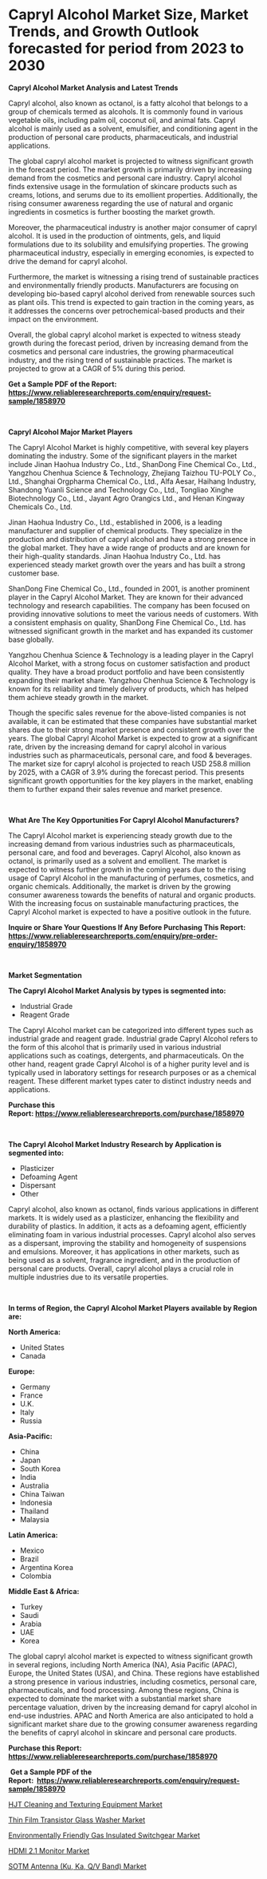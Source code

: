 <p><h1>Capryl Alcohol Market Size, Market Trends, and Growth Outlook forecasted for period from 2023 to 2030</h1></p><p><strong>Capryl Alcohol Market Analysis and Latest Trends</strong></p>
<p><p>Capryl alcohol, also known as octanol, is a fatty alcohol that belongs to a group of chemicals termed as alcohols. It is commonly found in various vegetable oils, including palm oil, coconut oil, and animal fats. Capryl alcohol is mainly used as a solvent, emulsifier, and conditioning agent in the production of personal care products, pharmaceuticals, and industrial applications.</p><p>The global capryl alcohol market is projected to witness significant growth in the forecast period. The market growth is primarily driven by increasing demand from the cosmetics and personal care industry. Capryl alcohol finds extensive usage in the formulation of skincare products such as creams, lotions, and serums due to its emollient properties. Additionally, the rising consumer awareness regarding the use of natural and organic ingredients in cosmetics is further boosting the market growth.</p><p>Moreover, the pharmaceutical industry is another major consumer of capryl alcohol. It is used in the production of ointments, gels, and liquid formulations due to its solubility and emulsifying properties. The growing pharmaceutical industry, especially in emerging economies, is expected to drive the demand for capryl alcohol.</p><p>Furthermore, the market is witnessing a rising trend of sustainable practices and environmentally friendly products. Manufacturers are focusing on developing bio-based capryl alcohol derived from renewable sources such as plant oils. This trend is expected to gain traction in the coming years, as it addresses the concerns over petrochemical-based products and their impact on the environment.</p><p>Overall, the global capryl alcohol market is expected to witness steady growth during the forecast period, driven by increasing demand from the cosmetics and personal care industries, the growing pharmaceutical industry, and the rising trend of sustainable practices. The market is projected to grow at a CAGR of 5% during this period.</p></p>
<p><strong>Get a Sample PDF of the Report:&nbsp; <a href="https://www.reliableresearchreports.com/enquiry/request-sample/1858970">https://www.reliableresearchreports.com/enquiry/request-sample/1858970</a></strong></p>
<p>&nbsp;</p>
<p><strong>Capryl Alcohol Major Market Players</strong></p>
<p><p>The Capryl Alcohol Market is highly competitive, with several key players dominating the industry. Some of the significant players in the market include Jinan Haohua Industry Co., Ltd., ShanDong Fine Chemical Co., Ltd., Yangzhou Chenhua Science & Technology, Zhejiang Taizhou TU-POLY Co., Ltd., Shanghai Orgpharma Chemical Co., Ltd., Alfa Aesar, Haihang Industry, Shandong Yuanli Science and Technology Co., Ltd., Tongliao Xinghe Biotechnology Co., Ltd., Jayant Agro Orangics Ltd., and Henan Kingway Chemicals Co., Ltd.</p><p>Jinan Haohua Industry Co., Ltd., established in 2006, is a leading manufacturer and supplier of chemical products. They specialize in the production and distribution of capryl alcohol and have a strong presence in the global market. They have a wide range of products and are known for their high-quality standards. Jinan Haohua Industry Co., Ltd. has experienced steady market growth over the years and has built a strong customer base.</p><p>ShanDong Fine Chemical Co., Ltd., founded in 2001, is another prominent player in the Capryl Alcohol Market. They are known for their advanced technology and research capabilities. The company has been focused on providing innovative solutions to meet the various needs of customers. With a consistent emphasis on quality, ShanDong Fine Chemical Co., Ltd. has witnessed significant growth in the market and has expanded its customer base globally.</p><p>Yangzhou Chenhua Science & Technology is a leading player in the Capryl Alcohol Market, with a strong focus on customer satisfaction and product quality. They have a broad product portfolio and have been consistently expanding their market share. Yangzhou Chenhua Science & Technology is known for its reliability and timely delivery of products, which has helped them achieve steady growth in the market.</p><p>Though the specific sales revenue for the above-listed companies is not available, it can be estimated that these companies have substantial market shares due to their strong market presence and consistent growth over the years. The global Capryl Alcohol Market is expected to grow at a significant rate, driven by the increasing demand for capryl alcohol in various industries such as pharmaceuticals, personal care, and food & beverages. The market size for capryl alcohol is projected to reach USD 258.8 million by 2025, with a CAGR of 3.9% during the forecast period. This presents significant growth opportunities for the key players in the market, enabling them to further expand their sales revenue and market presence.</p></p>
<p>&nbsp;</p>
<p><strong>What Are The Key Opportunities For Capryl Alcohol Manufacturers?</strong></p>
<p><p>The Capryl Alcohol market is experiencing steady growth due to the increasing demand from various industries such as pharmaceuticals, personal care, and food and beverages. Capryl Alcohol, also known as octanol, is primarily used as a solvent and emollient. The market is expected to witness further growth in the coming years due to the rising usage of Capryl Alcohol in the manufacturing of perfumes, cosmetics, and organic chemicals. Additionally, the market is driven by the growing consumer awareness towards the benefits of natural and organic products. With the increasing focus on sustainable manufacturing practices, the Capryl Alcohol market is expected to have a positive outlook in the future.</p></p>
<p><strong>Inquire or Share Your Questions If Any Before Purchasing This Report: <a href="https://www.reliableresearchreports.com/enquiry/pre-order-enquiry/1858970">https://www.reliableresearchreports.com/enquiry/pre-order-enquiry/1858970</a></strong></p>
<p>&nbsp;</p>
<p><strong>Market Segmentation</strong></p>
<p><strong>The Capryl Alcohol Market Analysis by types is segmented into:</strong></p>
<p><ul><li>Industrial Grade</li><li>Reagent Grade</li></ul></p>
<p><p>The Capryl Alcohol market can be categorized into different types such as industrial grade and reagent grade. Industrial grade Capryl Alcohol refers to the form of this alcohol that is primarily used in various industrial applications such as coatings, detergents, and pharmaceuticals. On the other hand, reagent grade Capryl Alcohol is of a higher purity level and is typically used in laboratory settings for research purposes or as a chemical reagent. These different market types cater to distinct industry needs and applications.</p></p>
<p><strong>Purchase this Report:&nbsp;<a href="https://www.reliableresearchreports.com/purchase/1858970">https://www.reliableresearchreports.com/purchase/1858970</a></strong></p>
<p>&nbsp;</p>
<p><strong>The Capryl Alcohol Market Industry Research by Application is segmented into:</strong></p>
<p><ul><li>Plasticizer</li><li>Defoaming Agent</li><li>Dispersant</li><li>Other</li></ul></p>
<p><p>Capryl alcohol, also known as octanol, finds various applications in different markets. It is widely used as a plasticizer, enhancing the flexibility and durability of plastics. In addition, it acts as a defoaming agent, efficiently eliminating foam in various industrial processes. Capryl alcohol also serves as a dispersant, improving the stability and homogeneity of suspensions and emulsions. Moreover, it has applications in other markets, such as being used as a solvent, fragrance ingredient, and in the production of personal care products. Overall, capryl alcohol plays a crucial role in multiple industries due to its versatile properties.</p></p>
<p>&nbsp;</p>
<p><strong>In terms of Region, the Capryl Alcohol Market Players available by Region are:</strong></p>
<p>
    <p> <strong> North America: </strong>
        <ul>
            <li>United States</li>
            <li>Canada</li>
        </ul>
        </p> 
    <p> <strong> Europe: </strong>
        <ul>
            <li>Germany</li>
            <li>France</li>
            <li>U.K.</li>
            <li>Italy</li>
            <li>Russia</li>
        </ul>
        </p> 
    <p> <strong> Asia-Pacific: </strong>
        <ul>
            <li>China</li>
            <li>Japan</li>
            <li>South Korea</li>
            <li>India</li>
            <li>Australia</li>
            <li>China Taiwan</li>
            <li>Indonesia</li>
            <li>Thailand</li>
            <li>Malaysia</li>
        </ul>
        </p> 
    <p> <strong> Latin America: </strong>
        <ul>
            <li>Mexico</li>
            <li>Brazil</li>
            <li>Argentina Korea</li>
            <li>Colombia</li>
        </ul>
        </p> 
    <p> <strong> Middle East & Africa: </strong>
        <ul>
            <li>Turkey</li>
            <li>Saudi</li>
            <li>Arabia</li>
            <li>UAE</li>
            <li>Korea</li>
        </ul>
    </p>
    </p>
<p><p>The global capryl alcohol market is expected to witness significant growth in several regions, including North America (NA), Asia Pacific (APAC), Europe, the United States (USA), and China. These regions have established a strong presence in various industries, including cosmetics, personal care, pharmaceuticals, and food processing. Among these regions, China is expected to dominate the market with a substantial market share percentage valuation, driven by the increasing demand for capryl alcohol in end-use industries. APAC and North America are also anticipated to hold a significant market share due to the growing consumer awareness regarding the benefits of capryl alcohol in skincare and personal care products.</p></p>
<p><strong>Purchase this Report: <a href="https://www.reliableresearchreports.com/purchase/1858970">https://www.reliableresearchreports.com/purchase/1858970</a></strong></p>
<p>&nbsp;<strong>Get a Sample PDF of the Report:&nbsp;&nbsp;<a href="https://www.reliableresearchreports.com/enquiry/request-sample/1858970">https://www.reliableresearchreports.com/enquiry/request-sample/1858970</a></strong></p>
<p><strong></strong></p>
<p><p><a href="https://medium.com/@lauryframi644/hjt-cleaning-and-texturing-equipment-market-outlook-industry-overview-and-forecast-2023-to-2030-26f48cdff0fc">HJT Cleaning and Texturing Equipment Market</a></p><p><a href="https://medium.com/@itzelheller546/thin-film-transistor-glass-washer-market-analysis-and-sze-forecasted-for-period-from-2023-to-2030-d4e1797a0252">Thin Film Transistor Glass Washer Market</a></p><p><a href="https://medium.com/@mikeflatley6362/environmentally-friendly-gas-insulated-switchgear-market-the-key-to-successful-business-strategy-f7d9f8b5e2ea">Environmentally Friendly Gas Insulated Switchgear Market</a></p><p><a href="https://medium.com/@fire.honor.safe/analyzing-hdmi-2-1-monitor-market-global-industry-perspective-and-forecast-2023-to-2030-2105bb2352a9">HDMI 2.1 Monitor Market</a></p><p><a href="https://medium.com/@lindabrewer15/sotm-antenna-ku-ka-q-v-band-market-report-reveals-the-latest-trends-and-growth-opportunities-of-40038e91df88">SOTM Antenna (Ku, Ka, Q/V Band) Market</a></p></p>